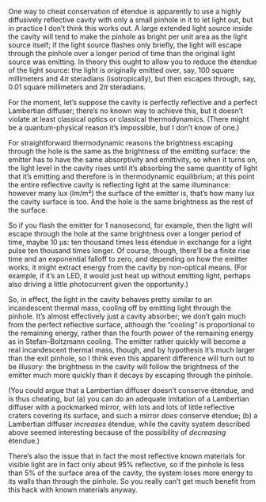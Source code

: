 One way to cheat conservation of étendue is apparently to use a highly
diffusively reflective cavity with only a small pinhole in it to let
light out, but in practice I don’t think this works out.  A large
extended light source inside the cavity will tend to make the pinhole
as bright per unit area as the light source itself; if the light
source flashes only briefly, the light will escape through the pinhole
over a longer period of time than the original light source was
emitting.  In theory this ought to allow you to reduce the étendue of
the light source: the light is originally emitted over, say, 100
square millimeters and 4*π* steradians (isotropically), but then
escapes through, say, 0.01 square millimeters and 2*π* steradians.

For the moment, let’s suppose the cavity is perfectly reflective and a
perfect Lambertian diffuser; there’s no known way to achieve this, but
it doesn’t violate at least classical optics or classical
thermodynamics.  (There might be a quantum-physical reason it’s
impossible, but I don’t know of one.)

For straightforward thermodynamic reasons the brightness escaping
through the hole is the same as the brightness of the emitting
surface: the emitter has to have the same absorptivity and emittivity,
so when it turns on, the light level in the cavity rises until it’s
absorbing the same quantity of light that it’s emitting and therefore
is in thermodynamic equilibrium; at this point the entire reflective
cavity is reflecting light at the same illuminance: however many lux
(lm/m²) the surface of the emitter is, that’s how many lux the cavity
surface is too.  And the hole is the same brightness as the rest of
the surface.

So if you flash the emitter for 1 nanosecond, for example, then the
light will escape through the hole at the same brightness over a
longer period of time, maybe 10 μs: ten thousand times less étendue in
exchange for a light pulse ten thousand times longer.  Of course,
though, there’ll be a finite rise time and an exponential falloff to
zero, and depending on how the emitter works, it might extract energy
from the cavity by non-optical means.  (For example, if it’s an LED,
it would just heat up without emitting light, perhaps also driving a
little photocurrent given the opportunity.)

So, in effect, the light in the cavity behaves pretty similar to an
incandescent thermal mass, cooling off by emitting light through the
pinhole.  It’s almost effectively just a cavity absorber; we don’t
gain much from the perfect reflective surface, although the “cooling”
is proportional to the remaining energy, rather than the fourth power
of the remaining energy as in Stefan–Boltzmann cooling.  The emitter
rather quickly will become a real incandescent thermal mass, though,
and by hypothesis it’s much larger than the exit pinhole, so I think
even this apparent difference will turn out to be illusory: the
brightness in the cavity will follow the brightness of the emitter
much more quickly than it decays by escaping through the pinhole.

(You could argue that a Lambertian diffuser doesn’t conserve étendue,
and is thus cheating, but (a) you can do an adequate imitation of a
Lambertian diffuser with a pockmarked mirror, with lots and lots of
little reflective craters covering its surface, and such a mirror
*does* conserve étendue; (b) a Lambertian diffuser *increases* étendue,
while the cavity system described above seemed interesting because of
the possibility of *decreasing* étendue.)

There’s also the issue that in fact the most reflective known
materials for visible light are in fact only about 95% reflective, so
if the pinhole is less than 5% of the surface area of the cavity, the
system loses more energy to its walls than through the pinhole.  So
you really can’t get much benefit from this hack with known materials
anyway.
